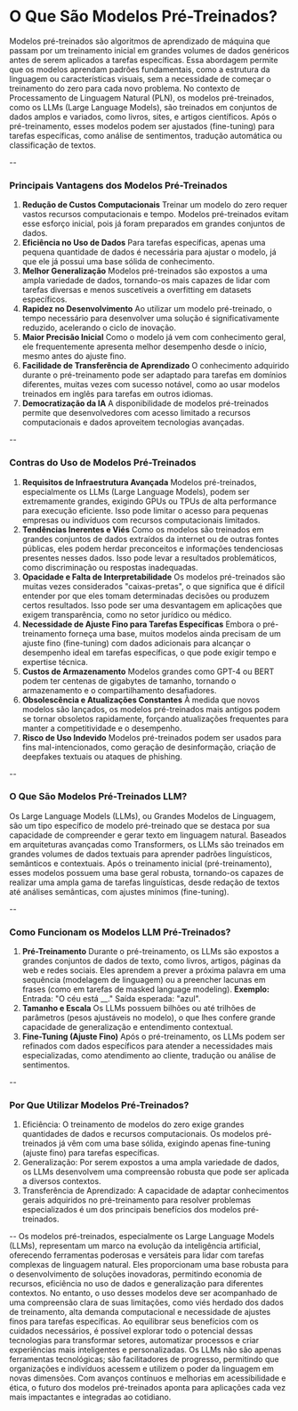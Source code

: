 # O Que São Modelos Pré-Treinados?
Modelos pré-treinados são algoritmos de aprendizado de máquina que passam por um treinamento inicial em grandes volumes de dados genéricos antes de serem aplicados a tarefas específicas. Essa abordagem permite que os modelos aprendam padrões fundamentais, como a estrutura da linguagem ou características visuais, sem a necessidade de começar o treinamento do zero para cada novo problema.
No contexto de Processamento de Linguagem Natural (PLN), os modelos pré-treinados, como os LLMs (Large Language Models), são treinados em conjuntos de dados amplos e variados, como livros, sites, e artigos científicos. Após o pré-treinamento, esses modelos podem ser ajustados (fine-tuning) para tarefas específicas, como análise de sentimentos, tradução automática ou classificação de textos.

--
### Principais Vantagens dos Modelos Pré-Treinados
1. **Redução de Custos Computacionais**
Treinar um modelo do zero requer vastos recursos computacionais e tempo. Modelos pré-treinados evitam esse esforço inicial, pois já foram preparados em grandes conjuntos de dados.
2. **Eficiência no Uso de Dados**
Para tarefas específicas, apenas uma pequena quantidade de dados é necessária para ajustar o modelo, já que ele já possui uma base sólida de conhecimento.
3. **Melhor Generalização**
Modelos pré-treinados são expostos a uma ampla variedade de dados, tornando-os mais capazes de lidar com tarefas diversas e menos suscetíveis a overfitting em datasets específicos.
4. **Rapidez no Desenvolvimento**
Ao utilizar um modelo pré-treinado, o tempo necessário para desenvolver uma solução é significativamente reduzido, acelerando o ciclo de inovação.
5. **Maior Precisão Inicial**
Como o modelo já vem com conhecimento geral, ele frequentemente apresenta melhor desempenho desde o início, mesmo antes do ajuste fino.
6. **Facilidade de Transferência de Aprendizado**
O conhecimento adquirido durante o pré-treinamento pode ser adaptado para tarefas em domínios diferentes, muitas vezes com sucesso notável, como ao usar modelos treinados em inglês para tarefas em outros idiomas.
7. **Democratização da IA**
A disponibilidade de modelos pré-treinados permite que desenvolvedores com acesso limitado a recursos computacionais e dados aproveitem tecnologias avançadas.

--
### Contras do Uso de Modelos Pré-Treinados
1. **Requisitos de Infraestrutura Avançada**
Modelos pré-treinados, especialmente os LLMs (Large Language Models), podem ser extremamente grandes, exigindo GPUs ou TPUs de alta performance para execução eficiente. Isso pode limitar o acesso para pequenas empresas ou indivíduos com recursos computacionais limitados.
2. **Tendências Inerentes e Viés**
Como os modelos são treinados em grandes conjuntos de dados extraídos da internet ou de outras fontes públicas, eles podem herdar preconceitos e informações tendenciosas presentes nesses dados. Isso pode levar a resultados problemáticos, como discriminação ou respostas inadequadas.
3. **Opacidade e Falta de Interpretabilidade**
Os modelos pré-treinados são muitas vezes considerados "caixas-pretas", o que significa que é difícil entender por que eles tomam determinadas decisões ou produzem certos resultados. Isso pode ser uma desvantagem em aplicações que exigem transparência, como no setor jurídico ou médico.
4. **Necessidade de Ajuste Fino para Tarefas Específicas**
Embora o pré-treinamento forneça uma base, muitos modelos ainda precisam de um ajuste fino (fine-tuning) com dados adicionais para alcançar o desempenho ideal em tarefas específicas, o que pode exigir tempo e expertise técnica.
5. **Custos de Armazenamento**
Modelos grandes como GPT-4 ou BERT podem ter centenas de gigabytes de tamanho, tornando o armazenamento e o compartilhamento desafiadores.
6. **Obsolescência e Atualizações Constantes**
À medida que novos modelos são lançados, os modelos pré-treinados mais antigos podem se tornar obsoletos rapidamente, forçando atualizações frequentes para manter a competitividade e o desempenho.
7. **Risco de Uso Indevido**
Modelos pré-treinados podem ser usados para fins mal-intencionados, como geração de desinformação, criação de deepfakes textuais ou ataques de phishing.

--
### O Que São Modelos Pré-Treinados LLM?
Os Large Language Models (LLMs), ou Grandes Modelos de Linguagem, são um tipo específico de modelo pré-treinado que se destaca por sua capacidade de compreender e gerar texto em linguagem natural. Baseados em arquiteturas avançadas como Transformers, os LLMs são treinados em grandes volumes de dados textuais para aprender padrões linguísticos, semânticos e contextuais.
Após o treinamento inicial (pré-treinamento), esses modelos possuem uma base geral robusta, tornando-os capazes de realizar uma ampla gama de tarefas linguísticas, desde redação de textos até análises semânticas, com ajustes mínimos (fine-tuning).

--
### Como Funcionam os Modelos LLM Pré-Treinados?
1. **Pré-Treinamento**
Durante o pré-treinamento, os LLMs são expostos a grandes conjuntos de dados de texto, como livros, artigos, páginas da web e redes sociais.
Eles aprendem a prever a próxima palavra em uma sequência (modelagem de linguagem) ou a preencher lacunas em frases (como em tarefas de masked language modeling).
**Exemplo:**
Entrada: "O céu está __."
Saída esperada: "azul".
2. **Tamanho e Escala**
Os LLMs possuem bilhões ou até trilhões de parâmetros (pesos ajustáveis no modelo), o que lhes confere grande capacidade de generalização e entendimento contextual.
3. **Fine-Tuning (Ajuste Fino)**
Após o pré-treinamento, os LLMs podem ser refinados com dados específicos para atender a necessidades mais especializadas, como atendimento ao cliente, tradução ou análise de sentimentos.

--
### Por Que Utilizar Modelos Pré-Treinados?
1. Eficiência: O treinamento de modelos do zero exige grandes quantidades de dados e recursos computacionais. Os modelos pré-treinados já vêm com uma base sólida, exigindo apenas fine-tuning (ajuste fino) para tarefas específicas.
2. Generalização: Por serem expostos a uma ampla variedade de dados, os LLMs desenvolvem uma compreensão robusta que pode ser aplicada a diversos contextos.
3. Transferência de Aprendizado: A capacidade de adaptar conhecimentos gerais adquiridos no pré-treinamento para resolver problemas especializados é um dos principais benefícios dos modelos pré-treinados.

--
Os modelos pré-treinados, especialmente os Large Language Models (LLMs), representam um marco na evolução da inteligência artificial, oferecendo ferramentas poderosas e versáteis para lidar com tarefas complexas de linguagem natural. Eles proporcionam uma base robusta para o desenvolvimento de soluções inovadoras, permitindo economia de recursos, eficiência no uso de dados e generalização para diferentes contextos.
No entanto, o uso desses modelos deve ser acompanhado de uma compreensão clara de suas limitações, como viés herdado dos dados de treinamento, alta demanda computacional e necessidade de ajustes finos para tarefas específicas. Ao equilibrar seus benefícios com os cuidados necessários, é possível explorar todo o potencial dessas tecnologias para transformar setores, automatizar processos e criar experiências mais inteligentes e personalizadas.
Os LLMs não são apenas ferramentas tecnológicas; são facilitadores de progresso, permitindo que organizações e indivíduos acessem e utilizem o poder da linguagem em novas dimensões. Com avanços contínuos e melhorias em acessibilidade e ética, o futuro dos modelos pré-treinados aponta para aplicações cada vez mais impactantes e integradas ao cotidiano.